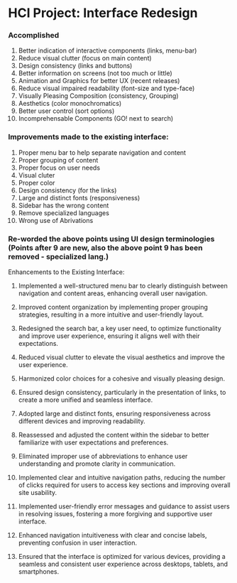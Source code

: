 # HCI Project: Interface Redesign

### Accomplished

1. Better indication of interactive components (links, menu-bar)
2. Reduce visual clutter (focus on main content)
3. Design consistency (links and buttons)
4. Better information on screens (not too much or little)
5. Animation and Graphics for better UX (recent releases)
6. Reduce visual impaired readability (font-size and type-face)
7. Visually Pleasing Composition (consistency, Grouping)
8. Aesthetics (color monochromatics)
9. Better user control (sort options)
10. Incomprehensable Components (GO! next to search)

### Improvements made to the existing interface:

1. Proper menu bar to help separate navigation and content
2. Proper grouping of content
3. Proper focus on user needs
4. Visual cluter
5. Proper color
6. Design consistency (for the links)
7. Large and distinct fonts (responsiveness)
8. Sidebar has the wrong content
9. Remove specialized languages
10. Wrong use of Abrivations

### Re-worded the above points using UI design terminologies (Points after 9 are new, also the above point 9 has been removed - specialized lang.)

Enhancements to the Existing Interface:

1. Implemented a well-structured menu bar to clearly distinguish between navigation and content areas, enhancing overall user navigation.

2. Improved content organization by implementing proper grouping strategies, resulting in a more intuitive and user-friendly layout.

3. Redesigned the search bar, a key user need, to optimize functionality and improve user experience, ensuring it aligns well with their expectations.

4. Reduced visual clutter to elevate the visual aesthetics and improve the user experience.

5. Harmonized color choices for a cohesive and visually pleasing design.

6. Ensured design consistency, particularly in the presentation of links, to create a more unified and seamless interface.

7. Adopted large and distinct fonts, ensuring responsiveness across different devices and improving readability.

8. Reassessed and adjusted the content within the sidebar to better familiarize with user expectations and preferences.

9. Eliminated improper use of abbreviations to enhance user understanding and promote clarity in communication.

10. Implemented clear and intuitive navigation paths, reducing the number of clicks required for users to access key sections and improving overall site usability.

11. Implemented user-friendly error messages and guidance to assist users in resolving issues, fostering a more forgiving and supportive user interface.

12. Enhanced navigation intuitiveness with clear and concise labels, preventing confusion in user interaction.

13. Ensured that the interface is optimized for various devices, providing a seamless and consistent user experience across desktops, tablets, and smartphones.

